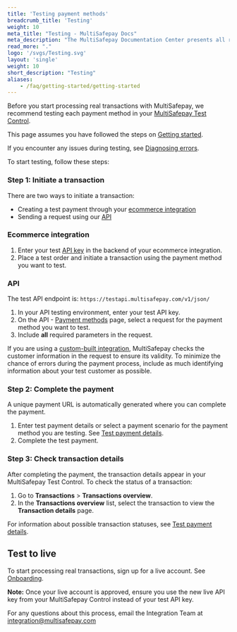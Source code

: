 ```yaml
---
title: 'Testing payment methods'
breadcrumb_title: 'Testing'
weight: 10
meta_title: "Testing - MultiSafepay Docs"
meta_description: "The MultiSafepay Documentation Center presents all relevant information about our Plugins and API. You can also find support pages for Payment Methods, Tools and General Questions as well as the contact details of our Support and Integration Teams."
read_more: "."
logo: '/svgs/Testing.svg'
layout: 'single'
weight: 10
short_description: "Testing"
aliases:
    - /faq/getting-started/getting-started
---
```


Before you start processing real transactions with MultiSafepay, we recommend testing each payment method in your [MultiSafepay Test Control](https://testmerchant.multisafepay.com/).<br>

This page assumes you have followed the steps on [Getting started](/guides/getting-started/#step-1-create-a-test-account).

If you encounter any issues during testing, see [Diagnosing errors](/faq/errors-explained/diagnosing-errors/).

To start testing, follow these steps:

### Step 1: Initiate a transaction

There are two ways to initiate a transaction:

- Creating a test payment through your [ecommerce integration](/integrations/)
- Sending a request using our [API](/api/)

### Ecommerce integration

1. Enter your test [API key](/tools/multisafepay-control/get-your-api-key/) in the backend of your ecommerce integration.
2. Place a test order and initiate a transaction using the payment method you want to test.

### API

The test API endpoint is: `https://testapi.multisafepay.com/v1/json/`

1. In your API testing environment, enter your test API key.
2. On the API - [Payment methods](/api/#payment-methods) page, select a request for the payment method you want to test.
3. Include **all** required parameters in the request.

If you are using a [custom-built integration](/guides/getting-started/#custom-built-integrations), MultiSafepay checks the customer information in the request to ensure its validity. To minimize the chance of errors during the payment process, include as much identifying information about your test customer as possible.

### Step 2: Complete the payment

A unique payment URL is automatically generated where you can complete the payment.

1. Enter test payment details or select a payment scenario for the payment method you are testing. See [Test payment details](/faq/getting-started/test-payment-details/). 
2. Complete the test payment.

### Step 3: Check transaction details

After completing the payment, the transaction details appear in your MultiSafepay Test Control. To check the status of a transaction:

1. Go to **Transactions** > **Transactions overview**.
2. In the **Transactions overview** list, select the transaction to view the **Transaction details** page.

For information about possible transaction statuses, see [Test payment details](/faq/getting-started/test-payment-details/).

## Test to live

To start processing real transactions, sign up for a live account. See [Onboarding](/faq/getting-started/onboarding/).

**Note:** Once your live account is approved, ensure you use the new live API key from your MultiSafepay Control instead of your test API key.

For any questions about this process, email the Integration Team at <integration@multisafepay.com>
